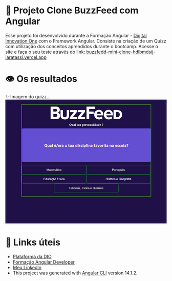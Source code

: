 # 📁 Projeto Clone BuzzFeed com Angular

Esse projeto foi desenvolvido durante a Formação Angular - [Digital Innovation One](https://www.dio.me/) com o Framework Angular. Consiste na criação de um Quizz com utilização dos conceitos aprendidos durante o bootcamp.
Acesse o site e faça o seu teste através do link: [buzzfedd-mini-clone-hdlbmdsij-iaratassi.vercel.app](buzzfedd-mini-clone-hdlbmdsij-iaratassi.vercel.app)

 # 👁 Os resultados
 
✨ Imagem do quizz...
![localhost_4200_ (1)](https://github.com/IaraTassi/buzzfedd-mini-clone/blob/master/buzzfedd.png)

# :link: Links úteis
* [Plataforma da DIO](https://www.dio.me/)
* [Formação Angular Developer](https://www.dio.me/bootcamp/formacao-angular-developer)
* [Meu LinkedIn](https://www.linkedin.com/in/iara-tassi-b1879182/)
* This project was generated with [Angular CLI](https://github.com/angular/angular-cli) version 14.1.2.

